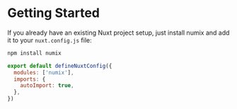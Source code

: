 # Getting Started

If you already have an existing Nuxt project setup, just install numix and add it to your `nuxt.config.js` file:

```bash
npm install numix
```

```js
export default defineNuxtConfig({
  modules: ['numix'],
  imports: {
    autoImport: true,
  },
})
```
